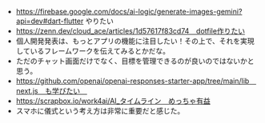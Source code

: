 - https://firebase.google.com/docs/ai-logic/generate-images-gemini?api=dev#dart-flutter やりたい
- https://zenn.dev/cloud_ace/articles/1d57617f83cd74　dotfile作りたい
- 個人開発発表は、もっとアプリの機能に注目したい！その上で、それを実現しているフレームワークを伝えてみるとかだな。
- ただのチャット画面だけでなく、目標を管理できるのが良いのではないかと思う。
- https://github.com/openai/openai-responses-starter-app/tree/main/lib　next.js　も学びたい　
- https://scrapbox.io/work4ai/AI_タイムライン　めっちゃ有益
- スマホに儀式という考え方は非常に重要だと感じた。